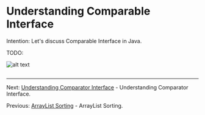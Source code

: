 # Understanding Comparable Interface

Intention: Let's discuss Comparable Interface in Java.

TODO:

![alt text](../../etc/collections/img.png "Img")

```java

```

<hr>

Next: [Understanding Comparator Interface](chapter_9.md "Understanding Comparator Interface") - 
Understanding Comparator Interface.

Previous: [ArrayList Sorting](chapter_7.md "ArrayList Sorting") - ArrayList Sorting.
